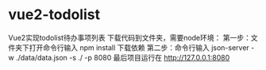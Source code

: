 # vue2-todolist
Vue2实现todolist待办事项列表
下载代码到文件夹，需要node环境：
第一步：文件夹下打开命令行输入 npm install 下载依赖
第二步：命令行输入 json-server -w ./data/data.json -s ./ -p 8080
最后项目运行在 http://127.0.0.1:8080
